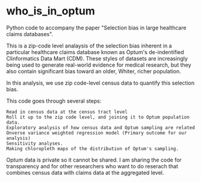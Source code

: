 # who_is_in_optum
Python code to accompany the paper "Selection bias in large healthcare claims databases". 

This is a zip-code level analaysis of the selection bias inherent in a particular healthcare claims database known as Optum's de-indentified 
Clinformatics Data Mart (CDM).  These styles of datasets are increasingly being used to generate real-world evidence for medical research, but
they also contain significant bias toward an older, Whiter, richer population.  

In this analysis, we use zip code-level census data to quantify this selection bias.  

This code goes through several steps:

    Read in census data at the census tract level
    Roll it up to the zip code level, and joining it to Optum population data.
    Exploratory analysis of how census data and Optum sampling are related
    Onverse variance weighted regression model (Primary outcome for our analysis)
    Sensitivity analyses.
    Making chloropleth maps of the distribution of Optum's sampling.

Optum data is private so it cannot be shared. I am sharing the code for transparency and for other researchers who want to do reserach 
that combines census data with claims data at the aggregated level. 
